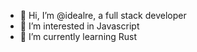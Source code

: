 - 👋 Hi, I’m @idealre, a full stack developer
- 👀 I’m interested in Javascript
- 🌱 I’m currently learning Rust
